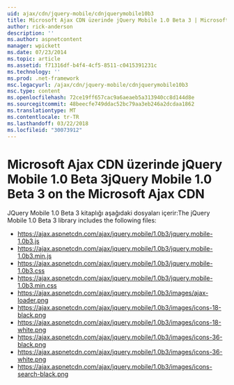 ```yaml
---
uid: ajax/cdn/jquery-mobile/cdnjquerymobile10b3
title: Microsoft Ajax CDN üzerinde jQuery Mobile 1.0 Beta 3 | Microsoft Docs
author: rick-anderson
description: ''
ms.author: aspnetcontent
manager: wpickett
ms.date: 07/23/2014
ms.topic: article
ms.assetid: f71316df-b4f4-4cf5-8511-c0415391231c
ms.technology: ''
ms.prod: .net-framework
msc.legacyurl: /ajax/cdn/jquery-mobile/cdnjquerymobile10b3
msc.type: content
ms.openlocfilehash: 72ce19ff657cac9a6aeaeb5a313940cc8d144d8e
ms.sourcegitcommit: 48beecfe749ddac52bc79aa3eb246a2dcdaa1862
ms.translationtype: MT
ms.contentlocale: tr-TR
ms.lasthandoff: 03/22/2018
ms.locfileid: "30073912"
---
```

<a name="jquery-mobile-10-beta-3-on-the-microsoft-ajax-cdn"></a><span data-ttu-id="ffa5a-102">Microsoft Ajax CDN üzerinde jQuery Mobile 1.0 Beta 3</span><span class="sxs-lookup"><span data-stu-id="ffa5a-102">jQuery Mobile 1.0 Beta 3 on the Microsoft Ajax CDN</span></span>
====================
<span data-ttu-id="ffa5a-103">JQuery Mobile 1.0 Beta 3 kitaplığı aşağıdaki dosyaları içerir:</span><span class="sxs-lookup"><span data-stu-id="ffa5a-103">The jQuery Mobile 1.0 Beta 3 library includes the following files:</span></span>

- https://ajax.aspnetcdn.com/ajax/jquery.mobile/1.0b3/jquery.mobile-1.0b3.js
- https://ajax.aspnetcdn.com/ajax/jquery.mobile/1.0b3/jquery.mobile-1.0b3.min.js
- https://ajax.aspnetcdn.com/ajax/jquery.mobile/1.0b3/jquery.mobile-1.0b3.css
- https://ajax.aspnetcdn.com/ajax/jquery.mobile/1.0b3/jquery.mobile-1.0b3.min.css
- https://ajax.aspnetcdn.com/ajax/jquery.mobile/1.0b3/images/ajax-loader.png
- https://ajax.aspnetcdn.com/ajax/jquery.mobile/1.0b3/images/icons-18-black.png
- https://ajax.aspnetcdn.com/ajax/jquery.mobile/1.0b3/images/icons-18-white.png
- https://ajax.aspnetcdn.com/ajax/jquery.mobile/1.0b3/images/icons-36-black.png
- https://ajax.aspnetcdn.com/ajax/jquery.mobile/1.0b3/images/icons-36-white.png
- https://ajax.aspnetcdn.com/ajax/jquery.mobile/1.0b3/images/icons-search-black.png
